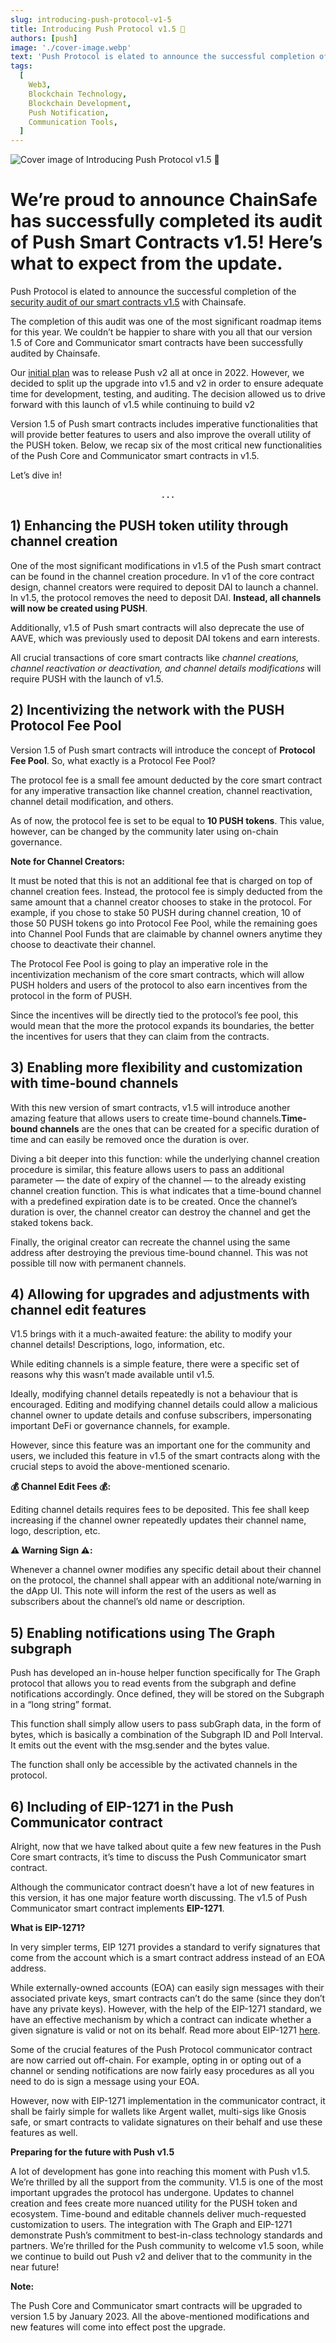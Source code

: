 ```yaml
---
slug: introducing-push-protocol-v1-5
title: Introducing Push Protocol v1.5 🎊
authors: [push]
image: './cover-image.webp'
text: 'Push Protocol is elated to announce the successful completion of the security audit of our smart contracts v1.5 with Chainsafe.'
tags:
  [
    Web3,
    Blockchain Technology,
    Blockchain Development,
    Push Notification,
    Communication Tools,
  ]
---
```


![Cover image of Introducing Push Protocol v1.5 🎊](./cover-image.webp)

<!--truncate-->

<!--customheaderpoint-->

# We’re proud to announce ChainSafe has successfully completed its audit of Push Smart Contracts v1.5! Here’s what to expect from the update.<br/>

Push Protocol is elated to announce the successful completion of the [security audit of our smart contracts v1.5](https://github.com/ChainSafe/audits/blob/main/EPNS/epns-protocol-11-2022.pdf) with Chainsafe.

The completion of this audit was one of the most significant roadmap items for this year. We couldn’t be happier to share with you all that our version 1.5 of Core and Communicator smart contracts have been successfully audited by Chainsafe.

Our [initial plan](https://medium.com/push-protocol/epns-contract-v2-features-e7887fac72a6) was to release Push v2 all at once in 2022. However, we decided to split up the upgrade into v1.5 and v2 in order to ensure adequate time for development, testing, and auditing. The decision allowed us to drive forward with this launch of v1.5 while continuing to build v2

Version 1.5 of Push smart contracts includes imperative functionalities that will provide better features to users and also improve the overall utility of the PUSH token. Below, we recap six of the most critical new functionalities of the Push Core and Communicator smart contracts in v1.5.

Let’s dive in!

<center><b>.  .  .</b></center>

## 1) Enhancing the PUSH token utility through channel creation

One of the most significant modifications in v1.5 of the Push smart contract can be found in the channel creation procedure. In v1 of the core contract design, channel creators were required to deposit DAI to launch a channel. In v1.5, the protocol removes the need to deposit DAI. <b>Instead, all channels will now be created using PUSH</b>.

Additionally, v1.5 of Push smart contracts will also deprecate the use of AAVE, which was previously used to deposit DAI tokens and earn interests.

All crucial transactions of core smart contracts like <i>channel creations, channel reactivation or deactivation, and channel details modifications</i> will require PUSH with the launch of v1.5.

## 2) Incentivizing the network with the PUSH Protocol Fee Pool

Version 1.5 of Push smart contracts will introduce the concept of <b>Protocol Fee Pool</b>. So, what exactly is a Protocol Fee Pool?

The protocol fee is a small fee amount deducted by the core smart contract for any imperative transaction like channel creation, channel reactivation, channel detail modification, and others.

As of now, the protocol fee is set to be equal to <b>10 PUSH tokens</b>. This value, however, can be changed by the community later using on-chain governance.

<b>Note for Channel Creators:</b>

It must be noted that this is not an additional fee that is charged on top of channel creation fees. Instead, the protocol fee is simply deducted from the same amount that a channel creator chooses to stake in the protocol. For example, if you chose to stake 50 PUSH during channel creation, 10 of those 50 PUSH tokens go into Protocol Fee Pool, while the remaining goes into Channel Pool Funds that are claimable by channel owners anytime they choose to deactivate their channel.

The Protocol Fee Pool is going to play an imperative role in the incentivization mechanism of the core smart contracts, which will allow PUSH holders and users of the protocol to also earn incentives from the protocol in the form of PUSH.

Since the incentives will be directly tied to the protocol’s fee pool, this would mean that the more the protocol expands its boundaries, the better the incentives for users that they can claim from the contracts.

## 3) Enabling more flexibility and customization with time-bound channels

With this new version of smart contracts, v1.5 will introduce another amazing feature that allows users to create time-bound channels.<b>Time-bound channels</b> are the ones that can be created for a specific duration of time and can easily be removed once the duration is over.

Diving a bit deeper into this function: while the underlying channel creation procedure is similar, this feature allows users to pass an additional parameter — the date of expiry of the channel — to the already existing channel creation function. This is what indicates that a time-bound channel with a predefined expiration date is to be created. Once the channel’s duration is over, the channel creator can destroy the channel and get the staked tokens back.

Finally, the original creator can recreate the channel using the same address after destroying the previous time-bound channel. This was not possible till now with permanent channels.

## 4) Allowing for upgrades and adjustments with channel edit features

V1.5 brings with it a much-awaited feature: the ability to modify your channel details! Descriptions, logo, information, etc.

While editing channels is a simple feature, there were a specific set of reasons why this wasn’t made available until v1.5.

Ideally, modifying channel details repeatedly is not a behaviour that is encouraged. Editing and modifying channel details could allow a malicious channel owner to update details and confuse subscribers, impersonating important DeFi or governance channels, for example.

However, since this feature was an important one for the community and users, we included this feature in v1.5 of the smart contracts along with the crucial steps to avoid the above-mentioned scenario.

<b>💰 Channel Edit Fees 💰:</b>

Editing channel details requires fees to be deposited. This fee shall keep increasing if the channel owner repeatedly updates their channel name, logo, description, etc.

<b>⚠️ Warning Sign ⚠️:</b>

Whenever a channel owner modifies any specific detail about their channel on the protocol, the channel shall appear with an additional note/warning in the dApp UI. This note will inform the rest of the users as well as subscribers about the channel’s old name or description.

## 5) Enabling notifications using The Graph subgraph

Push has developed an in-house helper function specifically for The Graph protocol that allows you to read events from the subgraph and define notifications accordingly. Once defined, they will be stored on the Subgraph in a “long string” format.

This function shall simply allow users to pass subGraph data, in the form of bytes, which is basically a combination of the Subgraph ID and Poll Interval. It emits out the event with the msg.sender and the bytes value.

The function shall only be accessible by the activated channels in the protocol.

## 6) Including of EIP-1271 in the Push Communicator contract

Alright, now that we have talked about quite a few new features in the Push Core smart contracts, it’s time to discuss the Push Communicator smart contract.

Although the communicator contract doesn’t have a lot of new features in this version, it has one major feature worth discussing. The v1.5 of Push Communicator smart contract implements <b>EIP-1271</b>.

<b>What is EIP-1271?</b>

In very simpler terms, EIP 1271 provides a standard to verify signatures that come from the account which is a smart contract address instead of an EOA address.

While externally-owned accounts (EOA) can easily sign messages with their associated private keys, smart contracts can’t do the same (since they don’t have any private keys). However, with the help of the EIP-1271 standard, we have an effective mechanism by which a contract can indicate whether a given signature is valid or not on its behalf. Read more about EIP-1271 [here](https://eips.ethereum.org/EIPS/eip-1271).

Some of the crucial features of the Push Protocol communicator contract are now carried out off-chain. For example, opting in or opting out of a channel or sending notifications are now fairly easy procedures as all you need to do is sign a message using your EOA.

However, now with EIP-1271 implementation in the communicator contract, it shall be fairly simple for wallets like Argent wallet, multi-sigs like Gnosis safe, or smart contracts to validate signatures on their behalf and use these features as well.

<b>Preparing for the future with Push v1.5</b>

A lot of development has gone into reaching this moment with Push v1.5. We’re thrilled by all the support from the community. V1.5 is one of the most important upgrades the protocol has undergone. Updates to channel creation and fees create more nuanced utility for the PUSH token and ecosystem. Time-bound and editable channels deliver much-requested customization to users. The integration with The Graph and EIP-1271 demonstrate Push’s commitment to best-in-class technology standards and partners. We’re thrilled for the Push community to welcome v1.5 soon, while we continue to build out Push v2 and deliver that to the community in the near future!

<b>Note:</b>

The Push Core and Communicator smart contracts will be upgraded to version 1.5 by January 2023. All the above-mentioned modifications and new features will come into effect post the upgrade.
